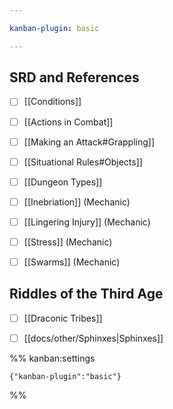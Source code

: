```yaml
---

kanban-plugin: basic

---
```


## SRD and References

- [ ] [[Conditions]]
- [ ] [[Actions in Combat]]
- [ ] [[Making an Attack#Grappling]]
- [ ] [[Situational Rules#Objects]]
- [ ] [[Dungeon Types]]
- [ ] [[Inebriation]] (Mechanic)
- [ ] [[Lingering Injury]] (Mechanic)
- [ ] [[Stress]] (Mechanic)
- [ ] [[Swarms]] (Mechanic)


## Riddles of the Third Age

- [ ] [[Draconic Tribes]]
- [ ] [[docs/other/Sphinxes|Sphinxes]]




%% kanban:settings
```
{"kanban-plugin":"basic"}
```
%%
